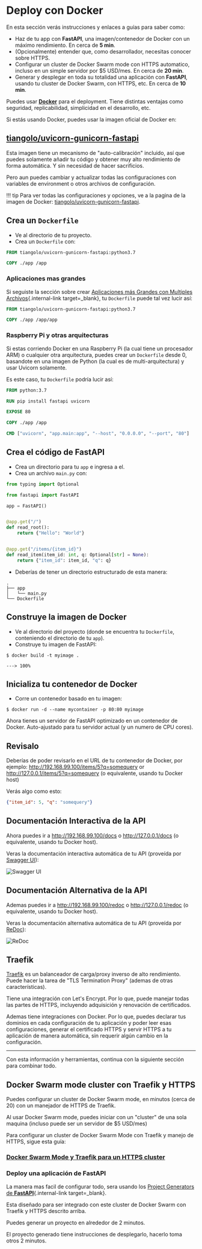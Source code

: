 # Deploy con Docker

En esta sección verás instrucciones y enlaces a guías para saber como:

* Haz de tu app con **FastAPI**, una imagen/contenedor de Docker con un máximo rendimiento. En cerca de **5 min**.
* (Opcionalmente) entender que, como desarrollador, necesitas conocer sobre HTTPS.
* Configurar un cluster de Docker Swarm mode con HTTPS automatico, incluso en un simple servidor por $5 USD/mes. En cerca de **20 min**.
* Generar y desplegar en toda su totalidad una aplicación con **FastAPI**, usando tu cluster de Docker Swarm, con HTTPS, etc. En cerca de **10 min**.

Puedes usar <a href="https://www.docker.com/" class="external-link" target="_blank">**Docker**</a> para el deployment. Tiene distintas ventajas como seguridad, replicabilidad, simplicidad en el desarrollo, etc.

Si estás usando Docker, puedes usar la imagen oficial de Docker en:

## <a href="https://github.com/tiangolo/uvicorn-gunicorn-fastapi-docker" class="external-link" target="_blank">tiangolo/uvicorn-gunicorn-fastapi</a>

Esta imagen tiene un mecanismo de "auto-calibración" incluido, así que puedes solamente añadir tu código y obtener muy alto rendimiento de forma automática. Y sin necesidad de hacer sacrificios.

Pero aun puedes cambiar y actualizar todas las configuraciones con variables de environment o otros archivos de configuración.

!!! tip
    Para ver todas las configuraciones y opciones, ve a la pagina de la imagen de Docker: <a href="https://github.com/tiangolo/uvicorn-gunicorn-fastapi-docker" class="external-link" target="_blank">tiangolo/uvicorn-gunicorn-fastapi</a>.

## Crea un `Dockerfile`

* Ve al directorio de tu proyecto.
* Crea un `Dockerfile` con:

```Dockerfile
FROM tiangolo/uvicorn-gunicorn-fastapi:python3.7

COPY ./app /app
```

### Aplicaciones mas grandes

Si seguiste la sección sobre crear [Aplicaciones más Grandes con Multiples Archivos](../tutorial/bigger-applications.md){.internal-link target=_blank}, tu `Dockerfile` puede tal vez lucir así:

```Dockerfile
FROM tiangolo/uvicorn-gunicorn-fastapi:python3.7

COPY ./app /app/app
```

### Raspberry Pi y otras arquitecturas

Si estas corriendo Docker en una Raspberry Pi (la cual tiene un procesador ARM) o cualquier otra arquitectura, puedes crear un `Dockerfile` desde 0, basandote en una imagen de Python (la cual es de multi-arquitectura) y usar Uvicorn solamente.

Es este caso, tu `Dockerfile` podría lucir así:

```Dockerfile
FROM python:3.7

RUN pip install fastapi uvicorn

EXPOSE 80

COPY ./app /app

CMD ["uvicorn", "app.main:app", "--host", "0.0.0.0", "--port", "80"]
```

## Crea el código de **FastAPI**

* Crea un directorio para tu `app` e ingresa a el.
* Crea un archivo `main.py` con:

```Python
from typing import Optional

from fastapi import FastAPI

app = FastAPI()


@app.get("/")
def read_root():
    return {"Hello": "World"}


@app.get("/items/{item_id}")
def read_item(item_id: int, q: Optional[str] = None):
    return {"item_id": item_id, "q": q}
```

* Deberías de tener un directorio estructurado de esta manera:

```
.
├── app
│   └── main.py
└── Dockerfile
```

## Construye la imagen de Docker

* Ve al directorio del proyecto (donde se encuentra tu `Dockerfile`, conteniendo el directorio de tu `app`).
* Construye tu imagen de FastAPI:

<div class="termy">

```console
$ docker build -t myimage .

---> 100%
```

</div>

## Inicializa tu contenedor de Docker

* Corre un contenedor basado en tu imagen:

<div class="termy">

```console
$ docker run -d --name mycontainer -p 80:80 myimage
```

</div>

Ahora tienes un servidor de FastAPI optimizado en un contenedor de Docker. Auto-ajustado para tu servidor actual (y un numero de CPU cores).

## Revisalo

Deberías de poder revisarlo en el URL de tu contenedor de Docker, por ejemplo: <a href="http://192.168.99.100/items/5?q=somequery" class="external-link" target="_blank">http://192.168.99.100/items/5?q=somequery</a> or <a href="http://127.0.0.1/items/5?q=somequery" class="external-link" target="_blank">http://127.0.0.1/items/5?q=somequery</a> (o equivalente, usando tu Docker host)

Verás algo como esto:

```JSON
{"item_id": 5, "q": "somequery"}
```

## Documentación Interactiva de la API

Ahora puedes ir a <a href="http://192.168.99.100/docs" class="external-link" target="_blank">http://192.168.99.100/docs</a> o <a href="http://127.0.0.1/docs" class="external-link" target="_blank">http://127.0.0.1/docs</a> (o equivalente, usando tu Docker host).

Veras la documentación interactiva automática de tu API (proveída por <a href="https://github.com/swagger-api/swagger-ui" class="external-link" target="_blank">Swagger UI</a>):

![Swagger UI](https://fastapi.tiangolo.com/img/index/index-01-swagger-ui-simple.png)

## Documentación Alternativa de la API

Ademas puedes ir a <a href="http://192.168.99.100/redoc" class="external-link" target="_blank">http://192.168.99.100/redoc</a> o <a href="http://127.0.0.1/redoc" class="external-link" target="_blank">http://127.0.0.1/redoc</a> (o equivalente, usando tu Docker host).

Veras la documentación alternativa automática de tu API (proveída por <a href="https://github.com/Rebilly/ReDoc" class="external-link" target="_blank">ReDoc</a>):

![ReDoc](https://fastapi.tiangolo.com/img/index/index-02-redoc-simple.png)

## Traefik

<a href="https://traefik.io/" class="external-link" target="_blank">Traefik</a> es un balanceador de carga/proxy inverso de alto rendimiento. Puede hacer la tarea de "TLS Termination Proxy" (ademas de otras características).

Tiene una integración con Let's Encrypt. Por lo que, puede manejar todas las partes de HTTPS, incluyendo adquisición y renovación de certificados.

Ademas tiene integraciones con Docker. Por lo que, puedes declarar tus dominios en cada configuración de tu aplicación y poder leer esas configuraciones, generar el certificado HTTPS y servir HTTPS a tu aplicación de manera automática, sin requerir algún cambio en la configuración.

---

Con esta información y herramientas, continua con la siguiente sección para combinar todo.

## Docker Swarm mode cluster con Traefik y HTTPS

Puedes configurar un cluster de Docker Swarm mode, en minutos (cerca de 20) con un manejador de HTTPS de Traefik.

Al usar Docker Swarm mode, puedes iniciar con un "cluster" de una sola maquina (incluso puede ser un servidor de  $5 USD/mes)

Para configurar un cluster de Docker Swarm Mode con Traefik y manejo de HTTPS, sigue esta guía:

### <a href="https://medium.com/@tiangolo/docker-swarm-mode-and-traefik-for-a-https-cluster-20328dba6232" class="external-link" target="_blank">Docker Swarm Mode y Traefik para un HTTPS cluster</a>

### Deploy una aplicación de FastAPI

La manera mas facil de configurar todo, sera usando los [Project Generators de **FastAPI**](../project-generation.md){.internal-link target=_blank}.

Esta diseñado para ser integrado con este cluster de Docker Swarm con Traefik y HTTPS descrito arriba.

Puedes generar un proyecto en alrededor de 2 minutos.

El proyecto generado tiene instrucciones de desplegarlo, hacerlo toma otros 2 minutos.
